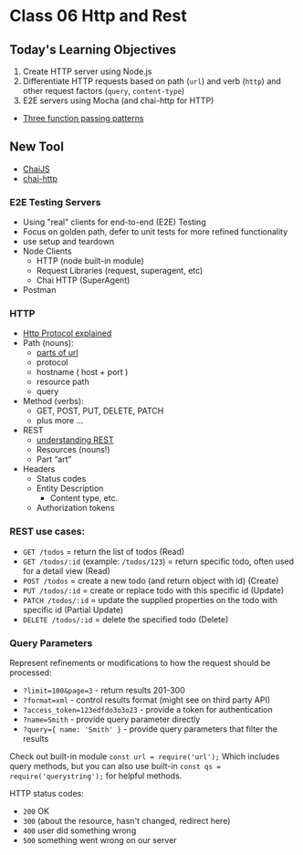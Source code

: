 # Class 06 Http and Rest

## Today's Learning Objectives

1. Create HTTP server using Node.js
2. Differentiate HTTP requests based on path (`url`) and verb (`http`) and other request factors (`query`, `content-type`)
3. E2E servers using Mocha (and chai-http for HTTP)

* [Three function passing patterns](https://github.com/martypdx/workshop-promises-fat-arrows/blob/master/async-js-patterns.md) 

## New Tool

* [ChaiJS](http://chaijs.com/)
* [chai-http](http://chaijs.com/plugins/chai-http/)

### E2E Testing Servers

* Using "real" clients for end-to-end (E2E) Testing
* Focus on golden path, defer to unit tests for more refined functionality 
* use setup and teardown
* Node Clients
	* HTTP (node built-in module)
	* Request Libraries (request, superagent, etc)
	* Chai HTTP (SuperAgent)
* Postman

### HTTP

* [ Http Protocol explained ](http://code.tutsplus.com/tutorials/http-the-protocol-every-web-developer-must-know-part-1--net-31177)
* Path (nouns):
	* [parts of url](http://bl.ocks.org/abernier/3070589)
	* protocol
	* hostname ( host + port )
	* resource path
	* query
* Method (verbs): 
	* GET, POST, PUT, DELETE, PATCH
	* plus more ...
* REST
	* [understanding REST](https://spring.io/understanding/REST)
	* Resources (nouns!)
	* Part “art”
* Headers
	* Status codes
	* Entity Description
		* Content type, etc.
	* Authorization tokens

### REST use cases:
* `GET /todos` = return the list of todos (Read)
* `GET /todos/:id` (example: `/todos/123`) = return specific todo,
often used for a detail view (Read)
* `POST /todos` = create a new todo (and return object with id) (Create)
* `PUT /todos/:id` = create or replace todo with this specific id (Update)
* `PATCH /todos/:id` = update the supplied properties on the todo with specific id (Partial Update)
* `DELETE /todos/:id` = delete the specified todo (Delete)

### Query Parameters

Represent refinements or modifications to how the request should be processed:
* `?limit=100&page=3` - return results 201-300 
* `?format=xml` - control results format (might see on third party API)
* `?access_token=123edfdo3o3o23` - provide a token for authentication
* `?name=Smith` - provide query parameter directly
* `?query={ name: 'Smith' }` - provide query parameters that filter the results

Check out built-in module `const url = require('url');` Which includes query methods, but
you can also use built-in `const qs = require('querystring');` for helpful methods.

HTTP status codes:
* `200` OK
* `300` (about the resource, hasn't changed, redirect here)
* `400` user did something wrong
* `500` something went wrong on our server